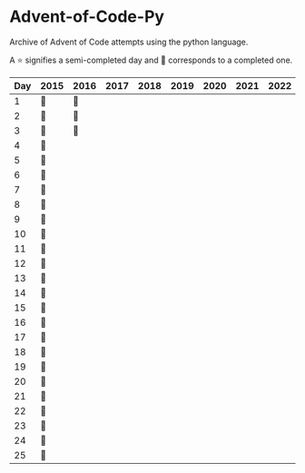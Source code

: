 # Advent-of-Code-Py
Archive of Advent of Code attempts using the python language.

 A :star: signifies a semi-completed day and :star2: corresponds to a completed one.

| Day | 2015    | 2016    | 2017 | 2018 | 2019 | 2020 | 2021 | 2022 | 2023 |
|-----|---------|---------|------|------|------|------|------|------|------|
| 1   | :star2: | :star2: |      |      |      |      |      |      |      |
| 2   | :star2: | :star2: |      |      |      |      |      |      |      |
| 3   | :star2: | :star2: |      |      |      |      |      |      |      |
| 4   | :star2: |         |      |      |      |      |      |      |      |
| 5   | :star2: |         |      |      |      |      |      |      |      |
| 6   | :star2: |         |      |      |      |      |      |      |      |
| 7   | :star2: |         |      |      |      |      |      |      |      |
| 8   | :star2: |         |      |      |      |      |      |      |      |
| 9   | :star2: |         |      |      |      |      |      |      |      |
| 10  | :star2: |         |      |      |      |      |      |      |      |
| 11  | :star2: |         |      |      |      |      |      |      |      |
| 12  | :star2: |         |      |      |      |      |      |      |      |
| 13  | :star2: |         |      |      |      |      |      |      |      |
| 14  | :star2: |         |      |      |      |      |      |      |      |
| 15  | :star2: |         |      |      |      |      |      |      |      |
| 16  | :star2: |         |      |      |      |      |      |      |      |
| 17  | :star2: |         |      |      |      |      |      |      |      |
| 18  | :star2: |         |      |      |      |      |      |      |      |
| 19  | :star2: |         |      |      |      |      |      |      |      |
| 20  | :star2: |         |      |      |      |      |      |      |      |
| 21  | :star2: |         |      |      |      |      |      |      |      |
| 22  | :star2: |         |      |      |      |      |      |      |      |
| 23  | :star2: |         |      |      |      |      |      |      |      |
| 24  | :star2: |         |      |      |      |      |      |      |      |
| 25  | :star2: |         |      |      |      |      |      |      |      |
